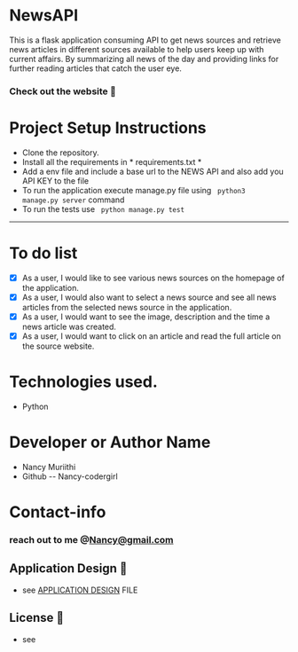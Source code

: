 # NewsAPI
This is a flask application consuming API to get news sources and retrieve news articles in different sources available to help users keep up with current affairs. By summarizing  all news of the day and providing links for further reading articles that catch the user eye. 

### Check out the website :stars: 



# Project Setup Instructions

* Clone the repository.
* Install all the requirements in * requirements.txt *
* Add a env file and include a base url to the NEWS API and also add you API KEY to the file
* To run the application execute manage.py file using <code> python3 manage.py server</code> command 
* To run the tests use <code> python manage.py test </code>

----------------------------------------------------------

# To do list
- [X] As a user, I would like to see various news sources on the homepage of the application.
- [X] As a user, I would also want to select a news source and see all news articles from the selected news source in the application.
- [X] As a user, I would want to see the image, description and the time a news article was created.
- [X] As a user, I would want to click on an article and read the full article on the source website.

# Technologies used.
- Python


# Developer or Author Name
- Nancy Muriithi
- Github -- Nancy-codergirl

# Contact-info
### reach out to me @Nancy@gmail.com

## Application Design :link:
* see [APPLICATION DESIGN](https://www.figma.com/file/rNJloBqCKJgTUT4xSbQwB9/Newsapi?node-id=3%3A67) FILE
## License :link:
* see